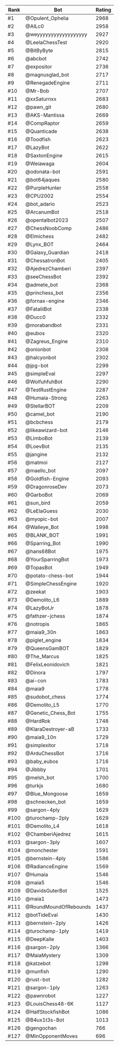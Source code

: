 Rank|Bot|Rating
---|---|---
#1|@Opulent_Ophelia|2968
#2|@AILc0|2958
#3|@weyyyyyyyyyyyyyyyyyy|2927
#4|@LeelaChessTest|2920
#5|@BitByByte|2815
#6|@abcbot|2742
#7|@expositor|2736
#8|@magnusglad_bot|2717
#9|@RenegadeEngine|2711
#10|@Mr-Bob|2707
#11|@xxSaturnxx|2683
#12|@pawn_git|2680
#13|@AKS-Mantissa|2669
#14|@CompRaptor|2659
#15|@Quanticade|2638
#16|@Toodfish|2623
#17|@LazyBot|2622
#18|@SaxtonEngine|2615
#19|@Weiawaga|2604
#20|@odonata-bot|2591
#21|@bot64jaques|2580
#22|@PurpleHunter|2558
#23|@CPU2002|2554
#24|@bot_adario|2523
#25|@ArcanumBot|2518
#26|@opentalbot2023|2507
#27|@ChessNoobComp|2486
#28|@Elmichess|2482
#29|@Lynx_BOT|2464
#30|@Galaxy_Guardian|2418
#31|@ChessatronBot|2405
#32|@AjedrezChamberi|2397
#33|@seeChessBot|2392
#34|@admete_bot|2368
#35|@princhess_bot|2356
#36|@fornax-engine|2346
#37|@FataliiBot|2338
#38|@Ducc0|2332
#39|@morabandbot|2331
#40|@eubos|2320
#41|@Zagreus_Engine|2310
#42|@onionbot|2308
#43|@halcyonbot|2302
#44|@jpg-bot|2299
#45|@simpleEval|2297
#46|@WolfuhfuhBot|2290
#47|@TestRustEngine|2287
#48|@Humaia-Strong|2263
#49|@StellarBOT|2209
#50|@camel_bot|2190
#51|@bcbchess|2179
#52|@likeawizard-bot|2146
#53|@LimboBot|2139
#54|@LoevBot|2135
#55|@jangine|2132
#56|@matmoi|2127
#57|@maello_bot|2097
#58|@Goldfish-Engine|2093
#59|@DragonroseDev|2073
#60|@GarboBot|2069
#61|@sun_bird|2059
#62|@LeElaGuess|2030
#63|@myopic-bot|2007
#64|@Walleye_Bot|1998
#65|@BLANK_BOT|1991
#66|@Sparring_Bot|1990
#67|@hans68Bot|1975
#68|@YourSparringBot|1973
#69|@TopasBot|1949
#70|@potato-chess-bot|1944
#71|@SimpleChessEngine|1920
#72|@zeekat|1903
#73|@Demolito_L6|1889
#74|@LazyBotJr|1878
#75|@fathzer-jchess|1874
#76|@notropis|1865
#77|@maia9_30n|1863
#78|@piglet_engine|1834
#79|@QueensGamBOT|1829
#80|@The_Marcus|1825
#81|@FelixLeonidovich|1821
#82|@Dinora|1797
#83|@ai-con|1783
#84|@maia9|1778
#85|@sudobot_chess|1774
#86|@Demolito_L5|1770
#87|@Genetic_Chess_Bot|1755
#88|@HardRok|1748
#89|@KlaraDestroyer-aB|1733
#90|@maia9_10n|1729
#91|@simplexitor|1718
#92|@ArduChessBot|1716
#93|@baby_eubos|1716
#94|@Jibbby|1701
#95|@melsh_bot|1700
#96|@turkjs|1680
#97|@Blue_Mongoose|1659
#98|@schnecken_bot|1659
#99|@sargon-4ply|1629
#100|@turochamp-2ply|1629
#101|@Demolito_L4|1618
#102|@ChamberiAjedrez|1615
#103|@sargon-3ply|1607
#104|@monchester|1591
#105|@bernstein-4ply|1586
#106|@RadianceEngine|1569
#107|@Humaia|1546
#108|@maia5|1546
#109|@DavidsGuterBot|1525
#110|@maia1|1473
#111|@RoundMoundOfRebounds|1437
#112|@botTideEval|1430
#113|@bernstein-2ply|1426
#114|@turochamp-1ply|1419
#115|@DeepKalle|1403
#116|@sargon-2ply|1366
#117|@MaiaMystery|1309
#118|@katzebot|1298
#119|@munfish|1290
#120|@rust-bot|1282
#121|@sargon-1ply|1263
#122|@pawnrobot|1227
#123|@LouisChess48-6K|1127
#124|@HalfStockfishBot|1086
#125|@B4ux1t3s-Bot|1013
#126|@gengochan|766
#127|@MinOpponentMoves|696
